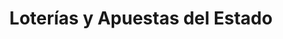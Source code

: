 ---
title: "Loterías y Apuestas del Estado"
url: /mojacar-playa/loterias-y-apuestas-del-estado/
shop: Lotterie
---